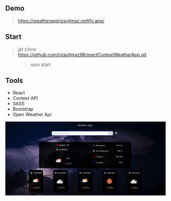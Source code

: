 ## Demo
> https://weatherapprizayilmaz.netlify.app/

## Start

> git clone https://github.com/rizayilmaz98/reactContextWeatherApp.git

>> npm start

## Tools

- React
- Context API
- SASS
- Bootstrap
- Open Weather Api

![](./src/assets/projectImg.png)
